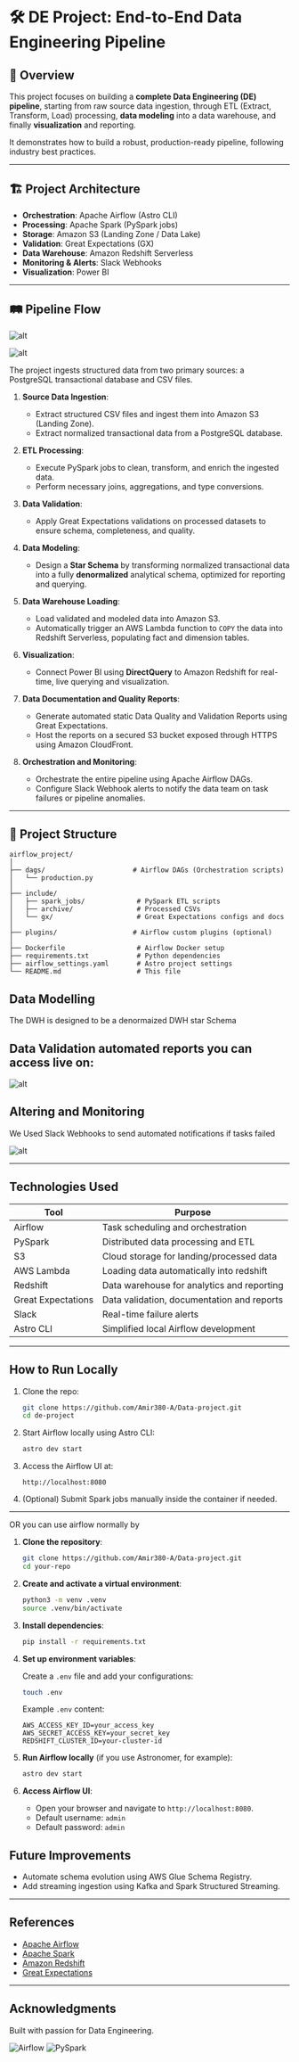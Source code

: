 # 🛠️ DE Project: End-to-End Data Engineering Pipeline

## 🚀 Overview

This project focuses on building a **complete Data Engineering (DE) pipeline**, starting from raw source data ingestion, through ETL (Extract, Transform, Load) processing, **data modeling** into a data warehouse, and finally **visualization** and reporting.

It demonstrates how to build a robust, production-ready pipeline, following industry best practices.

---

## 🏗️ Project Architecture

- **Orchestration**: Apache Airflow (Astro CLI)
- **Processing**: Apache Spark (PySpark jobs)
- **Storage**: Amazon S3 (Landing Zone / Data Lake)
- **Validation**: Great Expectations (GX)
- **Data Warehouse**: Amazon Redshift Serverless
- **Monitoring & Alerts**: Slack Webhooks
- **Visualization**: Power BI

---

## 🛤️ Pipeline Flow


![alt](assets/image.png)


![alt](assets/11.png)


The project ingests structured data from two primary sources: a PostgreSQL transactional database and CSV files.

1. **Source Data Ingestion**:  
   - Extract structured CSV files and ingest them into Amazon S3 (Landing Zone).
   - Extract normalized transactional data from a PostgreSQL database.

2. **ETL Processing**:  
   - Execute PySpark jobs to clean, transform, and enrich the ingested data.
   - Perform necessary joins, aggregations, and type conversions.

3. **Data Validation**:  
   - Apply Great Expectations validations on processed datasets to ensure schema, completeness, and quality.

4. **Data Modeling**:  
   - Design a **Star Schema** by transforming normalized transactional data into a fully **denormalized** analytical schema, optimized for reporting and querying.

5. **Data Warehouse Loading**:  
   - Load validated and modeled data into Amazon S3.
   - Automatically trigger an AWS Lambda function to `COPY` the data into Redshift Serverless, populating fact and dimension tables.

6. **Visualization**:  
   - Connect Power BI using **DirectQuery** to Amazon Redshift for real-time, live querying and visualization.

7. **Data Documentation and Quality Reports**:  
   - Generate automated static Data Quality and Validation Reports using Great Expectations.
   - Host the reports on a secured S3 bucket exposed through HTTPS using Amazon CloudFront.

8. **Orchestration and Monitoring**:  
   - Orchestrate the entire pipeline using Apache Airflow DAGs.
   - Configure Slack Webhook alerts to notify the data team on task failures or pipeline anomalies.

---

## 📂 Project Structure

```plaintext
airflow_project/
│
├── dags/                      # Airflow DAGs (Orchestration scripts)
│   └── production.py
│
├── include/                   
│   ├── spark_jobs/             # PySpark ETL scripts
│   ├── archive/                # Processed CSVs
│   └── gx/                     # Great Expectations configs and docs
│
├── plugins/                   # Airflow custom plugins (optional)
│
├── Dockerfile                  # Airflow Docker setup
├── requirements.txt            # Python dependencies
├── airflow_settings.yaml       # Astro project settings
└── README.md                   # This file
```
## Data Modelling 
The DWH is designed to be a denormaized DWH star Schema



## Data Validation automated reports you can access live on:
![alt](assets/frame.png)

## Altering and Monitoring 
We Used Slack Webhooks to send automated notifications if tasks failed

![alt](assets/44.png)

---


## Technologies Used

| Tool | Purpose |
|------|---------|
| Airflow | Task scheduling and orchestration |
| PySpark | Distributed data processing and ETL |
| S3 | Cloud storage for landing/processed data |
| AWS Lambda | Loading data automatically into redshift |
| Redshift | Data warehouse for analytics and reporting |
| Great Expectations | Data validation, documentation and reports |
| Slack | Real-time failure alerts |
| Astro CLI | Simplified local Airflow development |

---

## How to Run Locally

1. Clone the repo:

    ```bash
    git clone https://github.com/Amir380-A/Data-project.git
    cd de-project
    ```

2. Start Airflow locally using Astro CLI:

    ```bash
    astro dev start
    ```

3. Access the Airflow UI at:

    ```
    http://localhost:8080
    ```

4. (Optional) Submit Spark jobs manually inside the container if needed.

---
OR you can use airflow normally by

1. **Clone the repository**:

    ```bash
    git clone https://github.com/Amir380-A/Data-project.git
    cd your-repo
    ```

2. **Create and activate a virtual environment**:

    ```bash
    python3 -m venv .venv
    source .venv/bin/activate
    ```

3. **Install dependencies**:

    ```bash
    pip install -r requirements.txt
    ```

4. **Set up environment variables**:

    Create a `.env` file and add your configurations:

    ```bash
    touch .env
    ```

    Example `.env` content:

    ```env
    AWS_ACCESS_KEY_ID=your_access_key
    AWS_SECRET_ACCESS_KEY=your_secret_key
    REDSHIFT_CLUSTER_ID=your-cluster-id
    ```

5. **Run Airflow locally** (if you use Astronomer, for example):

    ```bash
    astro dev start
    ```

6. **Access Airflow UI**:

    - Open your browser and navigate to `http://localhost:8080`.
    - Default username: `admin`
    - Default password: `admin`


## Future Improvements

- Automate schema evolution using AWS Glue Schema Registry.
- Add streaming ingestion using Kafka and Spark Structured Streaming.
---

## References

- [Apache Airflow](https://airflow.apache.org/)
- [Apache Spark](https://spark.apache.org/)
- [Amazon Redshift](https://aws.amazon.com/redshift/)
- [Great Expectations](https://greatexpectations.io/)

---

## Acknowledgments

Built with passion for Data Engineering.

![Airflow](https://img.shields.io/badge/Airflow-Orchestration-blue)
![PySpark](https://img.shields.io/badge/PySpark-ETL-orange)
